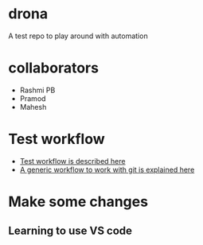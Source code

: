 # drona
A test repo to play around with automation

# collaborators
- Rashmi PB
- Pramod
- Mahesh 

# Test workflow
- [Test workflow is described here](./test-workflow.drawio)
- [A generic workflow to work with git is explained here](./git-workflow.drawio)

# Make some changes
## Learning to use VS code 


